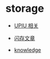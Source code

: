 # storage

- [UPIU 相关](./files/20220928_01.md)

- [闪存文章](./files/20220829_01.md)

- [knowledge](./files/20230415_01.md)



